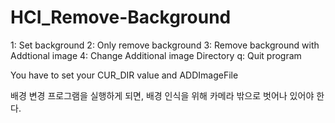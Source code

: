 # HCI_Remove-Background
1: Set background
2: Only remove background
3: Remove background with Addtional image
4: Change Additional image Directory
q: Quit program

You have to set your CUR_DIR value and ADDImageFile

배경 변경 프로그램을 실행하게 되면, 배경 인식을 위해 카메라 밖으로 벗어나 있어야 한다.
